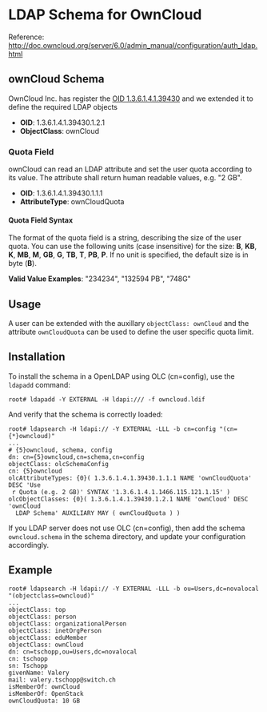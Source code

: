 # LDAP Schema for OwnCloud

Reference: http://doc.owncloud.org/server/6.0/admin_manual/configuration/auth_ldap.html

## ownCloud Schema

OwnCloud Inc. has register the [OID 1.3.6.1.4.1.39430](http://oid-info.com/get/1.3.6.1.4.1.39430) and we extended it to define the required LDAP objects 

- **OID**: 1.3.6.1.4.1.39430.1.2.1
- **ObjectClass**: ownCloud

### Quota Field

ownCloud can read an LDAP attribute and set the user quota according to its value. 
The attribute shall return human readable values, e.g. "2 GB".

- **OID**: 1.3.6.1.4.1.39430.1.1.1
- **AttributeType**: ownCloudQuota

#### Quota Field Syntax

The format of the quota field is a string, describing the size of the user quota. You can use the following units (case insensitive) for the size: **B**, **KB**, **K**, **MB**, **M**, **GB**, **G**, **TB**, **T**, **PB**, **P**. If no unit is specified, the default size is in byte (**B**). 

**Valid Value Examples**: "234234", "132594 PB", "748G" 

## Usage

A user can be extended with the auxillary `objectClass: ownCloud` and the attribute `ownCloudQuota` can be used
to define the user specific quota limit.

## Installation

To install the schema in a OpenLDAP using OLC (cn=config), use the `ldapadd` command:

    root# ldapadd -Y EXTERNAL -H ldapi:/// -f owncloud.ldif
   
And verify that the schema is correctly loaded:

    root# ldapsearch -H ldapi:// -Y EXTERNAL -LLL -b cn=config "(cn={*}owncloud)"
    ...
    # {5}owncloud, schema, config
    dn: cn={5}owncloud,cn=schema,cn=config
    objectClass: olcSchemaConfig
    cn: {5}owncloud
    olcAttributeTypes: {0}( 1.3.6.1.4.1.39430.1.1.1 NAME 'ownCloudQuota' DESC 'Use
     r Quota (e.g. 2 GB)' SYNTAX '1.3.6.1.4.1.1466.115.121.1.15' )
    olcObjectClasses: {0}( 1.3.6.1.4.1.39430.1.2.1 NAME 'ownCloud' DESC 'ownCloud 
      LDAP Schema' AUXILIARY MAY ( ownCloudQuota ) )

If you LDAP server does not use OLC (cn=config), then add the schema `owncloud.schema` in the schema directory, and update your configuration accordingly.


## Example

    root# ldapsearch -H ldapi:// -Y EXTERNAL -LLL -b ou=Users,dc=novalocal "(objectclass=owncloud)" 
    ...
    objectClass: top
    objectClass: person
    objectClass: organizationalPerson
    objectClass: inetOrgPerson
    objectClass: eduMember
    objectClass: ownCloud
    dn: cn=tschopp,ou=Users,dc=novalocal
    cn: tschopp
    sn: Tschopp
    givenName: Valery
    mail: valery.tschopp@switch.ch
    isMemberOf: ownCloud
    isMemberOf: OpenStack
    ownCloudQuota: 10 GB


